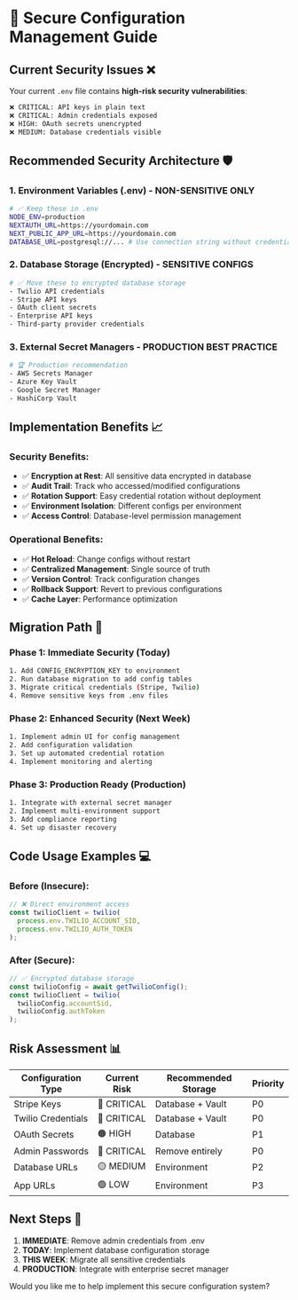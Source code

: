 # 🔐 Secure Configuration Management Guide

## Current Security Issues ❌

Your current `.env` file contains **high-risk security vulnerabilities**:

```bash
❌ CRITICAL: API keys in plain text
❌ CRITICAL: Admin credentials exposed  
❌ HIGH: OAuth secrets unencrypted
❌ MEDIUM: Database credentials visible
```

## Recommended Security Architecture 🛡️

### 1. **Environment Variables (.env)** - NON-SENSITIVE ONLY
```bash
# ✅ Keep these in .env
NODE_ENV=production
NEXTAUTH_URL=https://yourdomain.com
NEXT_PUBLIC_APP_URL=https://yourdomain.com
DATABASE_URL=postgresql://... # Use connection string without credentials
```

### 2. **Database Storage (Encrypted)** - SENSITIVE CONFIGS
```bash
# ✅ Move these to encrypted database storage
- Twilio API credentials
- Stripe API keys
- OAuth client secrets  
- Enterprise API keys
- Third-party provider credentials
```

### 3. **External Secret Managers** - PRODUCTION BEST PRACTICE
```bash
# 🏆 Production recommendation
- AWS Secrets Manager
- Azure Key Vault  
- Google Secret Manager
- HashiCorp Vault
```

## Implementation Benefits 📈

### Security Benefits:
- ✅ **Encryption at Rest**: All sensitive data encrypted in database
- ✅ **Audit Trail**: Track who accessed/modified configurations
- ✅ **Rotation Support**: Easy credential rotation without deployment
- ✅ **Environment Isolation**: Different configs per environment
- ✅ **Access Control**: Database-level permission management

### Operational Benefits:
- ✅ **Hot Reload**: Change configs without restart
- ✅ **Centralized Management**: Single source of truth
- ✅ **Version Control**: Track configuration changes
- ✅ **Rollback Support**: Revert to previous configurations
- ✅ **Cache Layer**: Performance optimization

## Migration Path 🚀

### Phase 1: Immediate Security (Today)
```bash
1. Add CONFIG_ENCRYPTION_KEY to environment
2. Run database migration to add config tables
3. Migrate critical credentials (Stripe, Twilio)
4. Remove sensitive keys from .env files
```

### Phase 2: Enhanced Security (Next Week)
```bash
1. Implement admin UI for config management
2. Add configuration validation
3. Set up automated credential rotation
4. Implement monitoring and alerting
```

### Phase 3: Production Ready (Production)
```bash
1. Integrate with external secret manager
2. Implement multi-environment support
3. Add compliance reporting
4. Set up disaster recovery
```

## Code Usage Examples 💻

### Before (Insecure):
```typescript
// ❌ Direct environment access
const twilioClient = twilio(
  process.env.TWILIO_ACCOUNT_SID,
  process.env.TWILIO_AUTH_TOKEN
);
```

### After (Secure):
```typescript
// ✅ Encrypted database storage
const twilioConfig = await getTwilioConfig();
const twilioClient = twilio(
  twilioConfig.accountSid,
  twilioConfig.authToken
);
```

## Risk Assessment 📊

| Configuration Type | Current Risk | Recommended Storage | Priority |
|-------------------|--------------|-------------------|----------|
| Stripe Keys | 🔴 CRITICAL | Database + Vault | P0 |
| Twilio Credentials | 🔴 CRITICAL | Database + Vault | P0 |
| OAuth Secrets | 🟠 HIGH | Database | P1 |
| Admin Passwords | 🔴 CRITICAL | Remove entirely | P0 |
| Database URLs | 🟡 MEDIUM | Environment | P2 |
| App URLs | 🟢 LOW | Environment | P3 |

## Next Steps 🎯

1. **IMMEDIATE**: Remove admin credentials from .env
2. **TODAY**: Implement database configuration storage
3. **THIS WEEK**: Migrate all sensitive credentials
4. **PRODUCTION**: Integrate with enterprise secret manager

Would you like me to help implement this secure configuration system?